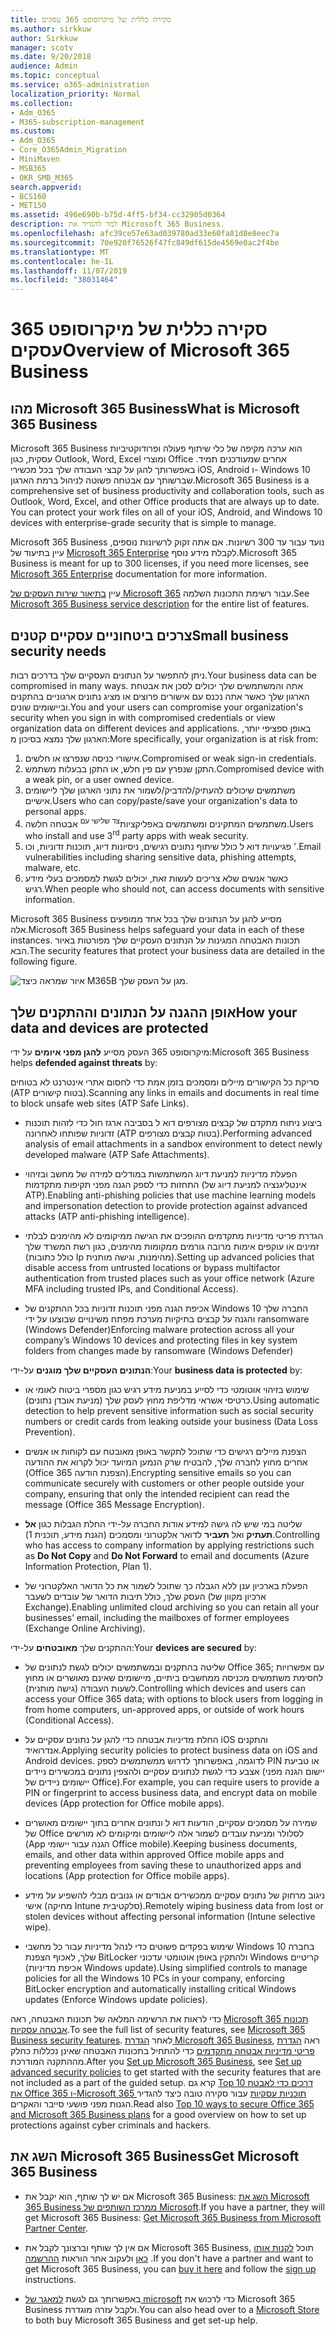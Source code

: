 ```yaml
---
title: סקירה כללית של מיקרוסופט 365 עסקים
ms.author: sirkkuw
author: Sirkkuw
manager: scotv
ms.date: 9/20/2018
audience: Admin
ms.topic: conceptual
ms.service: o365-administration
localization_priority: Normal
ms.collection:
- Adm_O365
- M365-subscription-management
ms.custom:
- Adm_O365
- Core_O365Admin_Migration
- MiniMaven
- MSB365
- OKR_SMB_M365
search.appverid:
- BCS160
- MET150
ms.assetid: 496e690b-b75d-4ff5-bf34-cc32905d0364
description: למד להגדיר את Microsoft 365 Business.
ms.openlocfilehash: afc39ce57e63ad039780ad33e60fa81d8e8eec7a
ms.sourcegitcommit: 70e920f76526f47fc849df615de4569e0ac2f4be
ms.translationtype: MT
ms.contentlocale: he-IL
ms.lasthandoff: 11/07/2019
ms.locfileid: "38031464"
---
```

# <a name="overview-of-microsoft-365-business"></a><span data-ttu-id="55848-103">סקירה כללית של מיקרוסופט 365 עסקים</span><span class="sxs-lookup"><span data-stu-id="55848-103">Overview of Microsoft 365 Business</span></span>

## <a name="what-is-microsoft-365-business"></a><span data-ttu-id="55848-104">מהו Microsoft 365 Business</span><span class="sxs-lookup"><span data-stu-id="55848-104">What is Microsoft 365 Business</span></span>

<span data-ttu-id="55848-p101">Microsoft 365 Business הוא ערכה מקיפה של כלי שיתוף פעולה ופרודוקטיביות עסקית, כגון Outlook,‏ Word,‏ Excel ומוצרי Office אחרים שמעודכנים תמיד. באפשרותך להגן על קבצי העבודה שלך בכל מכשירי iOS,‏ Android ו- Windows 10 שברשותך עם אבטחה פשוטה לניהול ברמת הארגון.</span><span class="sxs-lookup"><span data-stu-id="55848-p101">Microsoft 365 Business is a comprehensive set of business productivity and collaboration tools, such as Outlook, Word, Excel, and other Office products that are always up to date. You can protect your work files on all of your iOS, Android, and Windows 10 devices with enterprise-grade security that is simple to manage.</span></span>
  
<span data-ttu-id="55848-107">Microsoft 365 Business נועד עבור עד 300 רשיונות. אם אתה זקוק לרשיונות נוספים, עיין בתיעוד של [Microsoft 365 Enterprise](https://go.microsoft.com/fwlink/p/?linkid=860986) לקבלת מידע נוסף.</span><span class="sxs-lookup"><span data-stu-id="55848-107">Microsoft 365 Business is meant for up to 300 licenses, if you need more licenses, see [Microsoft 365 Enterprise](https://go.microsoft.com/fwlink/p/?linkid=860986) documentation for more information.</span></span>

<span data-ttu-id="55848-108">עיין [בתיאור שירות העסקים של Microsoft 365](https://docs.microsoft.com/office365/servicedescriptions/microsoft-365-service-descriptions/microsoft-365-business-service-description) עבור רשימת התכונות השלמה.</span><span class="sxs-lookup"><span data-stu-id="55848-108">See [Microsoft 365 Business service description](https://docs.microsoft.com/office365/servicedescriptions/microsoft-365-service-descriptions/microsoft-365-business-service-description) for the entire list of features.</span></span>
  
## <a name="small-business-security-needs"></a><span data-ttu-id="55848-109">צרכים ביטחוניים עסקיים קטנים</span><span class="sxs-lookup"><span data-stu-id="55848-109">Small business security needs</span></span>

<span data-ttu-id="55848-110">ניתן להתפשר על הנתונים העסקיים שלך בדרכים רבות.</span><span class="sxs-lookup"><span data-stu-id="55848-110">Your business data can be compromised in many ways.</span></span> <span data-ttu-id="55848-111">אתה והמשתמשים שלך יכולים לסכן את אבטחת הארגון שלך כאשר אתה נכנס עם אישורים פרוצים או מציג נתונים ארגוניים בהתקנים וביישומים שונים.</span><span class="sxs-lookup"><span data-stu-id="55848-111">You and your users can compromise your organization's security when you sign in with compromised credentials or view organization data on different devices and applications.</span></span> <span data-ttu-id="55848-112">באופן ספציפי יותר, הארגון שלך נמצא בסיכון מ:</span><span class="sxs-lookup"><span data-stu-id="55848-112">More specifically, your organization is at risk from:</span></span>

1. <span data-ttu-id="55848-113">אישורי כניסה שנפרצו או חלשים.</span><span class="sxs-lookup"><span data-stu-id="55848-113">Compromised or weak sign-in credentials.</span></span>
2. <span data-ttu-id="55848-114">התקן שנפרץ עם פין חלש, או התקן בבעלות משתמש.</span><span class="sxs-lookup"><span data-stu-id="55848-114">Compromised device with a weak pin, or a user owned device.</span></span>
3. <span data-ttu-id="55848-115">משתמשים שיכולים להעתיק/להדביק/לשמור את נתוני הארגון שלך ליישומים אישיים.</span><span class="sxs-lookup"><span data-stu-id="55848-115">Users who can copy/paste/save your organization's data to personal apps.</span></span>
4. <span data-ttu-id="55848-116">משתמשים המתקינים ומשתמשים באפליקציות<sup>צד שלישי עם</sup> אבטחה חלשה.</span><span class="sxs-lookup"><span data-stu-id="55848-116">Users who install and use 3<sup>rd</sup> party apps with weak security.</span></span>
5. <span data-ttu-id="55848-117">פגיעויות דוא ל כולל שיתוף נתונים רגישים, ניסיונות דיוג, תוכנות זדוניות, וכו '.</span><span class="sxs-lookup"><span data-stu-id="55848-117">Email vulnerabilities including sharing sensitive data, phishing attempts, malware, etc.</span></span>
6. <span data-ttu-id="55848-118">כאשר אנשים שלא צריכים לעשות זאת, יכולים לגשת למסמכים בעלי מידע רגיש.</span><span class="sxs-lookup"><span data-stu-id="55848-118">When people who should not, can access documents with sensitive information.</span></span>

<span data-ttu-id="55848-119">Microsoft 365 Business מסייע להגן על הנתונים שלך בכל אחד ממופעים אלה.</span><span class="sxs-lookup"><span data-stu-id="55848-119">Microsoft 365 Business helps safeguard your data in each of these instances.</span></span> <span data-ttu-id="55848-120">תכונות האבטחה המגינות על הנתונים העסקיים שלך מפורטות באיור הבא.</span><span class="sxs-lookup"><span data-stu-id="55848-120">The security features that protect your business data are detailed in the following figure.</span></span>

![איור שמראה כיצד M365B מגן על העסק שלך.](media/m365businessvalueadd.png)

## <a name="how-your-data-and-devices-are-protected"></a><span data-ttu-id="55848-122">אופן ההגנה על הנתונים וההתקנים שלך</span><span class="sxs-lookup"><span data-stu-id="55848-122">How your data and devices are protected</span></span>

<span data-ttu-id="55848-123">מיקרוסופט 365 העסק מסייע **להגן מפני איומים** על ידי:</span><span class="sxs-lookup"><span data-stu-id="55848-123">Microsoft 365 Business helps **defended against threats** by:</span></span>

<span data-ttu-id="55848-124">סריקת כל הקישורים מיילים ומסמכים בזמן אמת כדי לחסום אתרי אינטרנט לא בטוחים (ATP בטוח קישורים).</span><span class="sxs-lookup"><span data-stu-id="55848-124">Scanning any links in emails and documents in real time to block unsafe web sites (ATP Safe Links).</span></span>

- <span data-ttu-id="55848-125">ביצוע ניתוח מתקדם של קבצים מצורפים דוא ל בסביבה ארגז חול כדי לזהות תוכנות זדוניות שפותחו לאחרונה (ATP בטוח קבצים מצורפים).</span><span class="sxs-lookup"><span data-stu-id="55848-125">Performing advanced analysis of email attachments in a sandbox environment to detect newly developed malware (ATP Safe Attachments).</span></span> 

- <span data-ttu-id="55848-126">הפעלת מדיניות למניעת דיוג המשתמשות במודלים למידה של מחשב ובזיהוי התחזות כדי לספק הגנה מפני תקיפות מתקדמות (אינטליגנציה למניעת דיוג של ATP).</span><span class="sxs-lookup"><span data-stu-id="55848-126">Enabling anti-phishing policies that use machine learning models and impersonation detection to provide protection against advanced attacks (ATP anti-phishing intelligence).</span></span> 

- <span data-ttu-id="55848-127">הגדרת פריטי מדיניות מתקדמים ההופכים את הגישה ממיקומים לא מהימנים לבלתי זמינים או עוקפים אימות מרובה גורמים ממקומות מהימנים, כגון רשת המשרד שלך (כולל כתובות Ip מהימנות, וגישה מותנית).</span><span class="sxs-lookup"><span data-stu-id="55848-127">Setting up advanced policies that disable access from untrusted locations or bypass multifactor authentication from trusted places such as your office network (Azure MFA including trusted IPs, and Conditional Access).</span></span> 

- <span data-ttu-id="55848-128">אכיפת הגנה מפני תוכנות זדוניות בכל ההתקנים של Windows 10 החברה שלך והגנה על קבצים בתיקיות מערכת מפתח משינויים שבוצעו על ידי ransomware (Windows Defender)</span><span class="sxs-lookup"><span data-stu-id="55848-128">Enforcing malware protection across all your company’s Windows 10 devices and protecting files in key system folders from changes made by ransomware (Windows Defender)</span></span>

<span data-ttu-id="55848-129">**הנתונים העסקיים שלך מוגנים** על-ידי:</span><span class="sxs-lookup"><span data-stu-id="55848-129">Your **business data is protected** by:</span></span>

- <span data-ttu-id="55848-130">שימוש בזיהוי אוטומטי כדי לסייע במניעת מידע רגיש כגון מספרי ביטוח לאומי או כרטיסי אשראי מדליפת מחוץ לעסק שלך (מניעת אובדן נתונים).</span><span class="sxs-lookup"><span data-stu-id="55848-130">Using automatic detection to help prevent sensitive information such as social security numbers or credit cards from leaking outside your business (Data Loss Prevention).</span></span> 

- <span data-ttu-id="55848-131">הצפנת מיילים רגישים כדי שתוכל לתקשר באופן מאובטח עם לקוחות או אנשים אחרים מחוץ לחברה שלך, להבטיח שרק הנמען המיועד יכול לקרוא את ההודעה (Office 365 הצפנת הודעה).</span><span class="sxs-lookup"><span data-stu-id="55848-131">Encrypting sensitive emails so you can communicate securely with customers or other people outside your company, ensuring that only the intended recipient can read the message (Office 365 Message Encryption).</span></span>

- <span data-ttu-id="55848-132">שליטה במי שיש לה גישה למידע אודות החברה על-ידי החלת הגבלות כגון **אל תעתיק** ואל **תעביר** לדואר אלקטרוני ומסמכים (הגנת מידע, תוכנית 1).</span><span class="sxs-lookup"><span data-stu-id="55848-132">Controlling who has access to company information by applying restrictions such as **Do Not Copy** and **Do Not Forward** to email and documents (Azure Information Protection, Plan 1).</span></span>

- <span data-ttu-id="55848-133">הפעלת בארכיון ענן ללא הגבלה כך שתוכל לשמור את כל הדואר האלקטרוני של העסק שלך, כולל תיבות הדואר של עובדים לשעבר (ארכיון מקוון של Exchange).</span><span class="sxs-lookup"><span data-stu-id="55848-133">Enabling unlimited cloud archiving so you can retain all your businesses’ email, including the mailboxes of former employees (Exchange Online Archiving).</span></span>

<span data-ttu-id="55848-134">ההתקנים שלך **מאובטחים** על-ידי:</span><span class="sxs-lookup"><span data-stu-id="55848-134">Your **devices are secured** by:</span></span>

- <span data-ttu-id="55848-135">שליטה בהתקנים ובמשתמשים יכולים לגשת לנתונים של Office 365; עם אפשרויות לחסימת משתמשים מכניסה ממחשבים ביתיים, מיישומים שאינם מאושרים או מחוץ לשעות העבודה (גישה מותנית).</span><span class="sxs-lookup"><span data-stu-id="55848-135">Controlling which devices and users can access your Office 365 data; with options to block users from logging in from home computers, un-approved apps, or outside of work hours  (Conditional Access).</span></span>

- <span data-ttu-id="55848-136">החלת מדיניות אבטחה כדי להגן על נתונים עסקיים על iOS והתקנים אנדרואיד.</span><span class="sxs-lookup"><span data-stu-id="55848-136">Applying security policies to protect business data on iOS and Android devices.</span></span>  <span data-ttu-id="55848-137">לדוגמה, באפשרותך לדרוש ממשתמשים לספק PIN או טביעת אצבע כדי לגשת לנתונים עסקיים ולהצפין נתונים במכשירים ניידים (יישום הגנה מפני יישומים ניידים של Office).</span><span class="sxs-lookup"><span data-stu-id="55848-137">For example, you can require users to provide a PIN or fingerprint to access business data, and encrypt data on mobile devices (App protection for Office mobile apps).</span></span>

- <span data-ttu-id="55848-138">שמירה על מסמכים עסקיים, הודעות דוא ל ונתונים אחרים בתוך יישומים מאושרים של Office לסלולר ומניעת עובדים לשמור אלה ליישומים ומיקומים לא מורשים (App הגנה עבור יישומי Office mobile).</span><span class="sxs-lookup"><span data-stu-id="55848-138">Keeping business documents, emails, and other data within approved Office mobile apps and preventing employees from saving these to unauthorized apps and locations (App protection for Office mobile apps).</span></span>

- <span data-ttu-id="55848-139">ניגוב מרחוק של נתונים עסקיים ממכשירים אבודים או גנובים מבלי להשפיע על מידע אישי (מחיקה Intune סלקטיבית).</span><span class="sxs-lookup"><span data-stu-id="55848-139">Remotely wiping business data from lost or stolen devices without affecting personal information (Intune selective wipe).</span></span>

- <span data-ttu-id="55848-140">שימוש בפקדים פשוטים כדי לנהל מדיניות עבור כל מחשבי Windows 10 בחברה שלך, לאכוף הצפנת BitLocker ולהתקין באופן אוטומטי עדכוני Windows קריטיים (אכיפת מדיניות Windows update).</span><span class="sxs-lookup"><span data-stu-id="55848-140">Using simplified controls to manage policies for all the Windows 10 PCs in your company, enforcing BitLocker encryption and automatically installing critical Windows updates (Enforce Windows update policies).</span></span>

<span data-ttu-id="55848-141">כדי לראות את הרשימה המלאה של תכונות האבטחה, ראה [Microsoft 365 תכונות אבטחה עסקיות](security-features.md).</span><span class="sxs-lookup"><span data-stu-id="55848-141">To see the full list of security features, see [Microsoft 365 Business security features](security-features.md).</span></span> <span data-ttu-id="55848-142">לאחר [הגדרת Microsoft 365 Business](set-up.md), ראה [הגדרת פריטי מדיניות אבטחה מתקדמים](set-up-advanced-security.md) כדי להתחיל בתכונות האבטחה שאינן נכללות כחלק מההתקנה המודרכת.</span><span class="sxs-lookup"><span data-stu-id="55848-142">After you [Set up Microsoft 365 Business](set-up.md), see [Set up advanced security policies](set-up-advanced-security.md) to get started with the security features that are not included as a part of the guided setup.</span></span> <span data-ttu-id="55848-143">קרא גם [Top 10 דרכים כדי לאבטח את Office 365 ו-Microsoft 365 תוכניות עסקיות](https://docs.microsoft.com/office365/admin/security-and-compliance/secure-your-business-data) עבור סקירה טובה כיצד להגדיר הגנות מפני פושעי סייבר והאקרים.</span><span class="sxs-lookup"><span data-stu-id="55848-143">Read also [Top 10 ways to secure Office 365 and Microsoft 365 Business plans](https://docs.microsoft.com/office365/admin/security-and-compliance/secure-your-business-data) for a good overview on how to set up protections against cyber criminals and hackers.</span></span>

## <a name="get-microsoft-365-business"></a><span data-ttu-id="55848-144">השג את Microsoft 365 Business</span><span class="sxs-lookup"><span data-stu-id="55848-144">Get Microsoft 365 Business</span></span>

- <span data-ttu-id="55848-145">אם יש לך שותף, הוא יקבל את Microsoft 365 Business: [השג את Microsoft 365 Business ממרכז השותפים של Microsoft](get-microsoft-365-business.md#get-microsoft-365-business-from-microsoft-partner-center).</span><span class="sxs-lookup"><span data-stu-id="55848-145">If you have a partner, they will get Microsoft 365 Business: [Get Microsoft 365 Business from Microsoft Partner Center](get-microsoft-365-business.md#get-microsoft-365-business-from-microsoft-partner-center).</span></span>

- <span data-ttu-id="55848-146">אם אין לך שותף וברצונך לקבל את Microsoft 365 Business, תוכל [לקנות אותו כאן](https://www.microsoft.com/microsoft-365/business) ולעקוב אחר הוראות [ההרשמה](sign-up.md) .</span><span class="sxs-lookup"><span data-stu-id="55848-146">If you don't have a partner and want to get Microsoft 365 Business, you can [buy it here](https://www.microsoft.com/microsoft-365/business) and follow the [sign up](sign-up.md) instructions.</span></span>

- <span data-ttu-id="55848-147">באפשרותך גם לגשת [למאגר של microsoft](https://www.microsoft.com/store/locations/find-a-store?icid=en-us_UF_FAS) כדי לרכוש את Microsoft 365 Business ולקבל עזרה מוגדרת.</span><span class="sxs-lookup"><span data-stu-id="55848-147">You can also head over to a [Microsoft Store](https://www.microsoft.com/store/locations/find-a-store?icid=en-us_UF_FAS) to both buy Microsoft 365 Business and get set-up help.</span></span>
